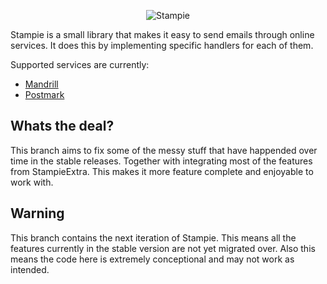 <p align="center">
    <img src="https://raw.github.com/henrikbjorn/Stampie/next-version/doc/logo.png" alt="Stampie" />
</p>


Stampie is a small library that makes it easy to send emails through online services. It does this by
implementing specific handlers for each of them.

Supported services are currently:

 * [Mandrill](https://www.mandrill.com/)
 * [Postmark](https://postmarkapp.com/)


Whats the deal?
---------------

This branch aims to fix some of the messy stuff that have happended over time in the stable releases.
Together with integrating most of the features from StampieExtra. This makes it more feature complete
and enjoyable to work with.

Warning
-------

This branch contains the next iteration of Stampie. This means all the features currently in the
stable version are not yet migrated over. Also this means the code here is extremely conceptional
and may not work as intended.
